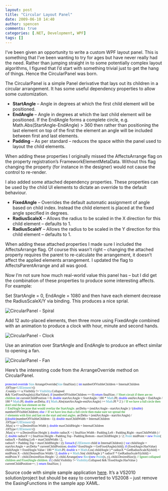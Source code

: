 ```yaml
---
layout: post
title: "Circular Layout Panel"
date: 2009-06-10 14:40
author: spencen
comments: true
categories: [.NET, Development, WPF]
tags: []
---
```



I’ve been given an opportunity to write a custom WPF layout panel. This is something that I’ve been wanting to try for ages but have never really had the need. Rather than jumping straight in to some potentially complex layout algorithms, I figured that I’d start with something trivial just to get the hang of things. Hence the CircularPanel was born.
  

The CircularPanel is a simple Panel derivative that lays out its children in a circular arrangement. It has some useful dependency properties to allow some customization.
  

*   **StartAngle** – Angle in degrees at which the first child element will be positioned. 
*   **EndAngle** – Angle in degrees at which the last child element will be positioned. If the EndAngle forms a complete circle, e.g. Math.Abs(StartAngle-EndAngle) &gt; 360 then rather than positioning the last element on top of the first the element an angle will be included between first and last elements. 
*   **Padding** – As per standard – reduces the space within the panel used to layout the child elements.   

When adding these properties I originally missed the AffectsArrange flag on the property registration’s FrameworkElementMetaData. Without this flag changing the property (for instance in the designer) would not cause the control to re-render.
  

I also added some attached dependency properties. These properties can be used by the child UI elements to dictate an override to the default behaviour.
  

*   **FixedAngle** – Overrides the default automatic assignment of angle based on child index. Instead the child element is placed at the fixed angle specified in degrees. 
*   **RadiusScaleX** – Allows the radius to be scaled in the X direction for this child element – defaults to 1. 
*   **RadiusScaleY** – Allows the radius to be scaled in the Y direction for this child element – defaults to 1.   

When adding these attached properties I made sure I included the AffectsArrange flag. Of course this wasn’t right – changing the attached property requires the parent to re-calculate the arrangement, it doesn’t affect the applied elements arrangement. I updated the flag to AffectsParentArrange and all was good.
  

Now I’m not sure how much real-world value this panel has – but I did get the combination of these properties to produce some interesting affects. For example:
  

Set StartAngle = 0, EndAngle = 1080 and then have each element decrease the RadiusScaleX/Y via binding. This produces a nice sprial.
  

![CircularPanel - Spiral](http://blog.spencen.com/images/83489-72989/CircularPanel%20-%20Spiral_1.png "CircularPanel - Spiral") 
  

Add 12 auto-placed elements, then three more using FixedAngle combined with an animation to produce a clock with hour, minute and second hands.
  

![CircularPanel - Clock](http://blog.spencen.com/images/83489-72989/CircularPanel%20-%20Clock_1.png "CircularPanel - Clock") 
  

Use an animation over StartAngle and EndAngle to produce an effect similar to opening a fan. 
  

![CircularPanel - Fan](http://blog.spencen.com/images/83489-72989/CircularPanel%20-%20Fan_1.png "CircularPanel - Fan")
  

Here’s the interesting code from the ArrangeOverride method on CircularPanel.
  

<font size="1"><font face="Verdana"><span style="color: blue">protected override </span><span style="color: #2b91af">Size </span>ArrangeOverride(<span style="color: #2b91af">Size </span>finalSize)
{
<span style="color: blue">int </span>numberOfVisibleChildren = InternalChildren  
                                                          .OfType&lt;<span style="color: #2b91af">UIElement</span>&gt;()  
                                                          .Count(u =&gt; u.Visibility != <span style="color: #2b91af">Visibility</span>.Collapsed   
                                                                            &amp;&amp; !GetFixedAngle(u).HasValue);
<span style="color: blue">if </span>(numberOfVisibleChildren == 0) <span style="color: blue">return </span>finalSize; </font></font><font size="1"><font face="Verdana"><span style="color: green">// Short circuit if there are no children
</span><span style="color: blue">int </span>currentChildPosition = 0;
<span style="color: blue">double </span>startArcAngle = StartAngle / 180 * <span style="color: #2b91af">Math</span>.PI;
<span style="color: blue">double </span>endArcAngle = EndAngle / 180 * <span style="color: #2b91af">Math</span>.PI;
<span style="color: blue">double </span>arcDelta;
<span style="color: blue">if </span>( <span style="color: #2b91af">Math</span>.Abs(startArcAngle-endArcAngle) &gt;= <span style="color: #2b91af">Math</span>.PI * 2 )
</font></font><font size="1"><font face="Verdana"><span style="color: green">// If we have a full circle then don't end the last element on the   
            // EndAngle because that would overlay the StartAngle.
</span>arcDelta = (endArcAngle - startArcAngle ) /  (<span style="color: blue">double</span>) numberOfVisibleChildren;
</font></font><span style="color: blue"><font size="1" face="Verdana">else
</font></span><font size="1"><font face="Verdana"><span style="color: green">// If we have less than a full circle then make sure we spread the   
            // elements with first and last on the start and end angles.
</span>arcDelta = (endArcAngle - startArcAngle) / ((<span style="color: blue">double</span>)numberOfVisibleChildren - 1);
<span style="color: blue">double </span>maxChildWidth = InternalChildren  
                                                .OfType&lt;<span style="color: #2b91af">UIElement</span>&gt;()  
                                                .Max( u =&gt; u.DesiredSize.Width );
<span style="color: blue">double </span>maxChildHeight = InternalChildren  
                                                 .OfType&lt;<span style="color: #2b91af">UIElement</span>&gt;()  
                                                .Max( u =&gt; u.DesiredSize.Height );
<span style="color: blue">double </span>radiusX = ( finalSize.Width - Padding.Left - Padding.Right - maxChildWidth ) / 2;
<span style="color: blue">double </span>radiusY = ( finalSize.Height - Padding.Top - Padding.Bottom - maxChildHeight ) / 2;
<span style="color: #2b91af">Point </span>midPoint = <span style="color: blue">new </span><span style="color: #2b91af">Point</span>( radiusX + Padding.Left + maxChildWidth / 2,   
                                                radiusY + Padding.Top + maxChildHeight / 2);
<span style="color: blue">foreach </span>(<span style="color: #2b91af">UIElement </span>child <span style="color: blue">in </span>InternalChildren)
{
<span style="color: blue">var </span>childAngle = startArcAngle + arcDelta * currentChildPosition;
<span style="color: blue">double</span>? fixedAngle = GetFixedAngle(child);
<span style="color: blue">if </span>(fixedAngle.HasValue)
childAngle = fixedAngle.Value / 180 * <span style="color: #2b91af">Math</span>.PI;
<span style="color: blue">double </span>x = <span style="color: #2b91af">Math</span>.Cos( childAngle ) * radiusX * GetRadiusScaleX(child) +   
                            midPoint.X - child.DesiredSize.Width / 2;
<span style="color: blue">double </span>y = <span style="color: #2b91af">Math</span>.Sin( childAngle ) * radiusY * GetRadiusScaleY(child) +   
                            midPoint.Y - child.DesiredSize.Height / 2;
child.Arrange(<span style="color: blue">new </span><span style="color: #2b91af">Rect</span>(<span style="color: blue">new </span><span style="color: #2b91af">Point</span>(x, y), child.DesiredSize));
</font></font><font size="1"><font face="Verdana"><span style="color: green">// Ignore collapsed children and FixedAngle children.
</span><span style="color: blue">if </span>( child.Visibility != <span style="color: #2b91af">Visibility</span>.Collapsed &amp;&amp; !fixedAngle.HasValue )
currentChildPosition++;
}
<span style="color: blue">return </span>finalSize;
}</font></font>

<a href="http://11011.net/software/vspaste"></a>


Source code with simple sample application [here](http://www.spencen.com/Downloads/CircularPanel.zip). It’s a VS2010 solution/project but should be easy to converted to VS2008 – just remove the EasingFunctions in the sample app XAML.


